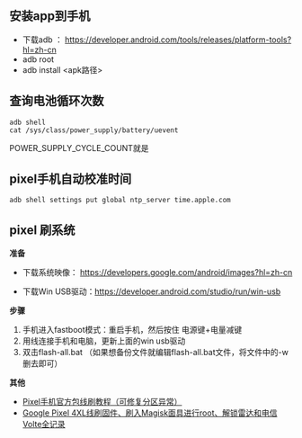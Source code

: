 ## 安装app到手机

- 下载adb ： https://developer.android.com/tools/releases/platform-tools?hl=zh-cn
- adb root 
- adb install <apk路径>

## 查询电池循环次数

```
adb shell
cat /sys/class/power_supply/battery/uevent
```

 POWER_SUPPLY_CYCLE_COUNT就是



## pixel手机自动校准时间

```
adb shell settings put global ntp_server time.apple.com
```



## pixel 刷系统

**准备**

- 下载系统映像： https://developers.google.com/android/images?hl=zh-cn

- 下载Win USB驱动：https://developer.android.com/studio/run/win-usb

**步骤**

1. 手机进入fastboot模式：重启手机，然后按住 电源键+电量减键
2. 用线连接手机和电脑，更新上面的win usb驱动
3. 双击flash-all.bat （如果想备份文件就编辑flash-all.bat文件，将文件中的-w删去即可）

**其他**

- [Pixel手机官方包线刷教程（可修复分区异常）](https://zhuanlan.zhihu.com/p/638915928)
- [Google Pixel 4XL线刷固件、刷入Magisk面具进行root、解锁雷达和电信 Volte全记录](https://www.kejiwanjia.net/jiaocheng/102516.html)






